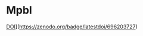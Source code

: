 # Mpbl
[DOI](https://zenodo.org/badge/696203727.svg)](https://zenodo.org/badge/latestdoi/696203727)

